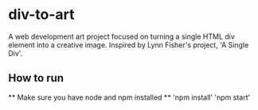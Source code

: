 # div-to-art
A web development art project focused on turning a single HTML div element into a creative image. Inspired by Lynn Fisher's project, 'A Single Div'.

## How to run
** Make sure you have node and npm installed **
'npm install'
'npm start'
